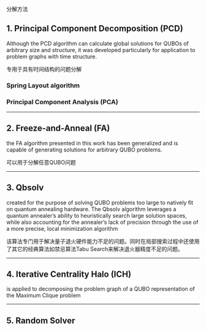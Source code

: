 分解方法

## 1. Principal Component Decomposition (PCD)

Although the PCD algorithm can calculate global solutions for QUBOs of arbitrary size and structure,  it was developed particularly for application to problem graphs with time structure.

专用于具有时间结构的问题分解

### Spring Layout algorithm

### Principal Component Analysis (PCA)

---



##  2. Freeze-and-Anneal (FA)

 the FA algorithm presented in this work has been generalized and is capable of generating solutions for arbitrary QUBO problems.

可以用于分解任意QUBO问题





---



## 3. Qbsolv

created for the purpose of solving QUBO problems too large to natively fit on quantum annealing hardware. The Qbsolv algorithm leverages a quantum annealer’s ability to heuristically search large solution spaces, while also accounting for the annealer’s lack of precision through the use of a more precise, local minimization algorithm

该算法专门用于解决量子退火硬件能力不足的问题。同时在局部搜索过程中还使用了其它的经典算法如禁忌算法Tabu Search来解决退火器精度不足的问题。



---



## 4. Iterative Centrality Halo (ICH)

 is applied to decomposing the problem graph of a QUBO representation of the Maximum Clique problem







---



## 5. Random Solver

